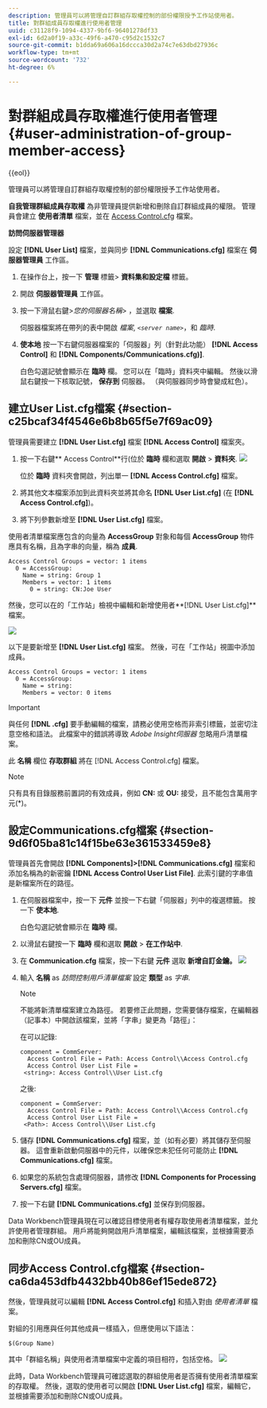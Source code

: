 ```yaml
---
description: 管理員可以將管理自訂群組存取權控制的部份權限授予工作站使用者。
title: 對群組成員存取權進行使用者管理
uuid: c31128f9-1094-4337-9bf6-96401278df33
exl-id: 6d2a0f19-a33c-49f6-a470-c95d2c1532c7
source-git-commit: b1dda69a606a16dccca30d2a74c7e63dbd27936c
workflow-type: tm+mt
source-wordcount: '732'
ht-degree: 6%

---
```


# 對群組成員存取權進行使用者管理{#user-administration-of-group-member-access}

{{eol}}

管理員可以將管理自訂群組存取權控制的部份權限授予工作站使用者。

**自我管理群組成員存取權** 為非管理員提供新增和刪除自訂群組成員的權限。 管理員會建立 **使用者清單** 檔案，並在 [Access Control.cfg](https://experienceleague.adobe.com/docs/data-workbench/using/server-admin-install/admin-dwb-server/access-control/c-config-acs-ctrl.html) 檔案。

**訪問伺服器管理器**

設定 **[!DNL User List]** 檔案，並與同步 **[!DNL Communications.cfg]** 檔案在 **伺服器管理員** 工作區。

1. 在操作台上，按一下 **管理** 標籤> **資料集和設定檔** 標籤。

1. 開啟 **伺服器管理員** 工作區。
1. 按一下滑鼠右鍵>*您的伺服器名稱*> ，並選取 **檔案**.

   伺服器檔案將在帶列的表中開啟 *檔案*, *`<server name>`*，和 *臨時*.

1. **使本地** 按一下右鍵伺服器檔案的「伺服器」列（針對此功能） **[!DNL Access Control]** 和 **[!DNL Components/Communications.cfg)]**.

   白色勾選記號會顯示在 **臨時** 欄。 您可以在「臨時」資料夾中編輯。 然後以滑鼠右鍵按一下核取記號， **保存到** 伺服器。 （與伺服器同步時會變成紅色）。

## 建立User List.cfg檔案 {#section-c25bcaf34f4546e6b8b65f5e7f69ac09}

管理員需要建立 **[!DNL User List.cfg]** 檔案 **[!DNL Access Control]** 檔案夾。

1. 按一下右鍵** Access Control**行(位於 **臨時** 欄和選取 **開啟** > **資料夾**. ![](assets/6_4_workstation_groups_3.png)

   位於 **臨時** 資料夾會開啟，列出單一 **[!DNL Access Control.cfg]** 檔案。

1. 將其他文本檔案添加到此資料夾並將其命名 **[!DNL User List.cfg]** (在 **[!DNL Access Control.cfg]**)。

1. 將下列參數新增至 **[!DNL User List.cfg]** 檔案。

使用者清單檔案應包含的向量為 **AccessGroup** 對象和每個 **AccessGroup** 物件應具有名稱，且為字串的向量，稱為 **成員**.

```
Access Control Groups = vector: 1 items 
  0 = AccessGroup:  
    Name = string: Group 1 
    Members = vector: 1 items 
      0 = string: CN:Joe User
```

然後，您可以在的「工作站」檢視中編輯和新增使用者**[!DNL User List.cfg]**檔案。

![](assets/6_4_workstation_groups_4.png)

以下是要新增至 **[!DNL User List.cfg]** 檔案。 然後，可在「工作站」視圖中添加成員。

```
Access Control Groups = vector: 1 items 
  0 = AccessGroup:  
    Name = string:  
    Members = vector: 0 items
```

>[!IMPORTANT]
>
>與任何 **[!DNL .cfg]** 要手動編輯的檔案，請務必使用空格而非索引標籤，並密切注意空格和語法。 此檔案中的錯誤將導致 *Adobe Insight伺服器* 忽略用戶清單檔案。

此 **名稱** 欄位 **存取群組** 將在 [!DNL Access Control.cfg] 檔案。

>[!NOTE]
>
>只有具有目錄服務前置詞的有效成員，例如 **CN:** 或 **OU:** 接受，且不能包含萬用字元(&#42;)。

## 設定Communications.cfg檔案 {#section-9d6f05ba81c14f15be63e361533459e8}

管理員首先會開啟 **[!DNL Components]>[!DNL Communications.cfg]** 檔案和添加名稱為的新密鑰 **[!DNL Access Control User List File]**. 此索引鍵的字串值是新檔案所在的路徑。

1. 在伺服器檔案中，按一下 **元件** 並按一下右鍵「伺服器」列中的複選標籤。 按一下 **使本地**.

   白色勾選記號會顯示在 **臨時** 欄。

1. 以滑鼠右鍵按一下 **臨時** 欄和選取 **開啟** > **在工作站中**.

1. 在 **Communication.cfg** 檔案，按一下右鍵 **元件** 選取 **新增自訂金鑰。** ![](assets/6_4_workstation_groups.png)

1. 輸入 **名稱** as *訪問控制用戶清單檔案* 設定 **類型** as *字串*.

   >[!NOTE]
   >
   >不能將新清單檔案建立為路徑。 若要修正此問題，您需要儲存檔案，在編輯器（記事本）中開啟該檔案，並將「字串」變更為「路徑」：

   在可以記錄:

   ```
   component = CommServer:  
     Access Control File = Path: Access Control\\Access Control.cfg 
     Access Control User List File =  
    <string>: Access Control\\User List.cfg
   ```

   之後:

   ```
   component = CommServer:  
     Access Control File = Path: Access Control\\Access Control.cfg 
     Access Control User List File =  
    <Path>: Access Control\\User List.cfg
   ```

1. 儲存 **[!DNL Communications.cfg]** 檔案，並（如有必要）將其儲存至伺服器。 這會重新啟動伺服器中的元件，以確保您未犯任何可能防止 **[!DNL Communications.cfg]** 檔案。
1. 如果您的系統包含處理伺服器，請修改 **[!DNL Components for Processing Servers.cfg]** 檔案。
1. 按一下右鍵 **[!DNL Communications.cfg]** 並保存到伺服器。

Data Workbench管理員現在可以確認目標使用者有權存取使用者清單檔案，並允許使用者管理群組。 用戶將能夠開啟用戶清單檔案，編輯該檔案，並根據需要添加和刪除CN或OU成員。

## 同步Access Control.cfg檔案 {#section-ca6da453dfb4432bb40b86ef15ede872}

然後，管理員就可以編輯 **[!DNL Access Control.cfg]** 和插入對由 *使用者清單* 檔案。

對組的引用應與任何其他成員一樣插入，但應使用以下語法：

```
$(Group Name)
```

其中「群組名稱」與使用者清單檔案中定義的項目相符，包括空格。 ![](assets/6_4_workstation_groups_2.png)

此時，Data Workbench管理員可確認選取的群組使用者是否擁有使用者清單檔案的存取權。 然後，選取的使用者可以開啟 **[!DNL User List.cfg]** 檔案，編輯它，並根據需要添加和刪除CN或OU成員。
